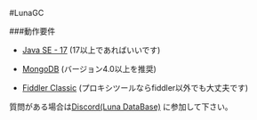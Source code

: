 #LunaGC

###動作要件

* [Java SE - 17](https://www.oracle.com/java/technologies/javase/jdk18-archive-downloads.html) (17以上であればいいです)

* [MongoDB](https://www.mongodb.com/try/download/community)  (バージョン4.0以上を推奨)

* [Fiddler Classic](https://telerik-fiddler.s3.amazonaws.com/fiddler/FiddlerSetup.exe) (プロキシツールならfiddler以外でも大丈夫です)


質問がある場合は[Discord(Luna DataBase)](https://discord.gg/T5vZU6UyeG) に参加して下さい｡
